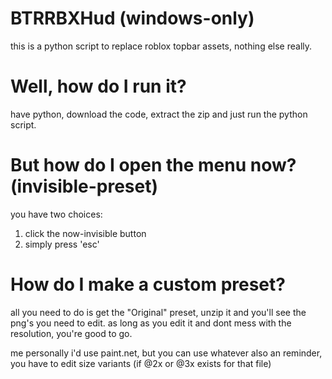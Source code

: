 # BTRRBXHud (windows-only)

this is a python script to replace roblox topbar assets,
nothing else really.

# Well, how do I run it?

have python, download the code, extract the zip and just run the python script.

# But how do I open the menu now? (invisible-preset)

you have two choices:

1. click the now-invisible button
2. simply press 'esc'

# How do I make a custom preset?

all you need to do is get the "Original" preset, unzip it and you'll see the png's you need to edit. 
as long as you edit it and dont mess with the resolution, you're good to go.

me personally i'd use paint.net, but you can use whatever
also an reminder, you have to edit size variants (if @2x or @3x exists for that file)